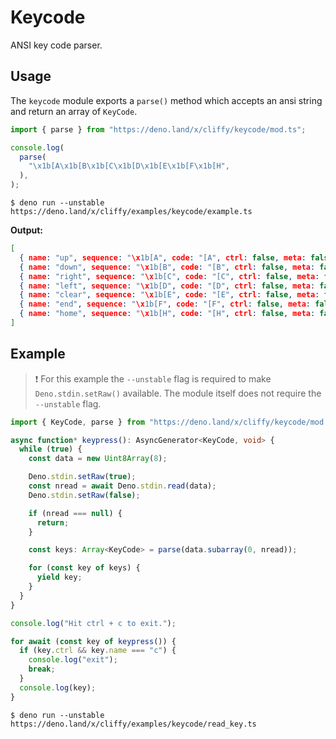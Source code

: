 # Keycode

ANSI key code parser.

## Usage

The `keycode` module exports a `parse()` method which accepts an ansi string and
return an array of `KeyCode`.

```typescript
import { parse } from "https://deno.land/x/cliffy/keycode/mod.ts";

console.log(
  parse(
    "\x1b[A\x1b[B\x1b[C\x1b[D\x1b[E\x1b[F\x1b[H",
  ),
);
```

```console
$ deno run --unstable https://deno.land/x/cliffy/examples/keycode/example.ts
```

**Output:**

```json
[
  { name: "up", sequence: "\x1b[A", code: "[A", ctrl: false, meta: false, shift: false },
  { name: "down", sequence: "\x1b[B", code: "[B", ctrl: false, meta: false, shift: false },
  { name: "right", sequence: "\x1b[C", code: "[C", ctrl: false, meta: false, shift: false },
  { name: "left", sequence: "\x1b[D", code: "[D", ctrl: false, meta: false, shift: false },
  { name: "clear", sequence: "\x1b[E", code: "[E", ctrl: false, meta: false, shift: false },
  { name: "end", sequence: "\x1b[F", code: "[F", ctrl: false, meta: false, shift: false },
  { name: "home", sequence: "\x1b[H", code: "[H", ctrl: false, meta: false, shift: false }
]
```

## Example

> ❗ For this example the `--unstable` flag is required to make
> `Deno.stdin.setRaw()` available. The module itself does not require the
> `--unstable` flag.

```typescript
import { KeyCode, parse } from "https://deno.land/x/cliffy/keycode/mod.ts";

async function* keypress(): AsyncGenerator<KeyCode, void> {
  while (true) {
    const data = new Uint8Array(8);

    Deno.stdin.setRaw(true);
    const nread = await Deno.stdin.read(data);
    Deno.stdin.setRaw(false);

    if (nread === null) {
      return;
    }

    const keys: Array<KeyCode> = parse(data.subarray(0, nread));

    for (const key of keys) {
      yield key;
    }
  }
}

console.log("Hit ctrl + c to exit.");

for await (const key of keypress()) {
  if (key.ctrl && key.name === "c") {
    console.log("exit");
    break;
  }
  console.log(key);
}
```

```console
$ deno run --unstable https://deno.land/x/cliffy/examples/keycode/read_key.ts
```

